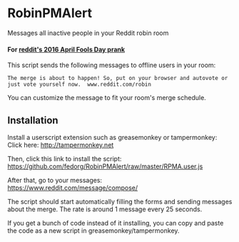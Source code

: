 # RobinPMAlert
Messages all inactive people in your Reddit robin room

#### For [reddit's 2016 April Fools Day prank](https://www.reddit.com/robin/)

This script sends the following messages to offline users in your room:

```
The merge is about to happen! So, put on your browser and autovote or just vote yourself now.  www.reddit.com/robin
```
You can customize the message to fit your room's merge schedule.

## Installation
Install a userscript extension such as greasemonkey or tampermonkey:  
Click here: http://tampermonkey.net


Then, click this link to install the script:  
https://github.com/fedorg/RobinPMAlert/raw/master/RPMA.user.js

After that, go to your messages:
https://www.reddit.com/message/compose/

The script should start automatically filling the forms and sending messages about the merge. The rate is around 1 message every 25 seconds.

If you get a bunch of code instead of it installing, you can copy and paste the code as a new script in greasemonkey/tampermonkey.
